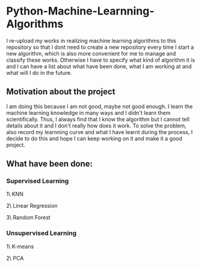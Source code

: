 # Python-Machine-Learnning-Algorithms
I re-upload my works in realizing machine learning algorithms to this repository so that
I dont need to create a new repository every time I start a new algorithm, which is also 
more convenient for me to manage and classify these works. Otherwise I have to specify what
kind of algorithm it is and I can have a list about what have been done, what I am working 
at and what will I do in the future.

## Motivation about the project
I am doing this because I am not good, maybe not good enough. I learn the machine learning knowledge
in many ways and I didn't learn them scientifically. Thus, I always find that I know the algorithm but
I cannot tell details about it and I don't really how does it work. To solve the problem, also record 
my learnning curve and what I have learnt during the process, I decide to do this and hope I can keep 
working on it and make it a good project.

## What have been done:
### Supervised Learning
1\ KNN

2\ Linear Regression

3\ Random Forest

### Unsupervised Learning
1\ K-means

2\ PCA
